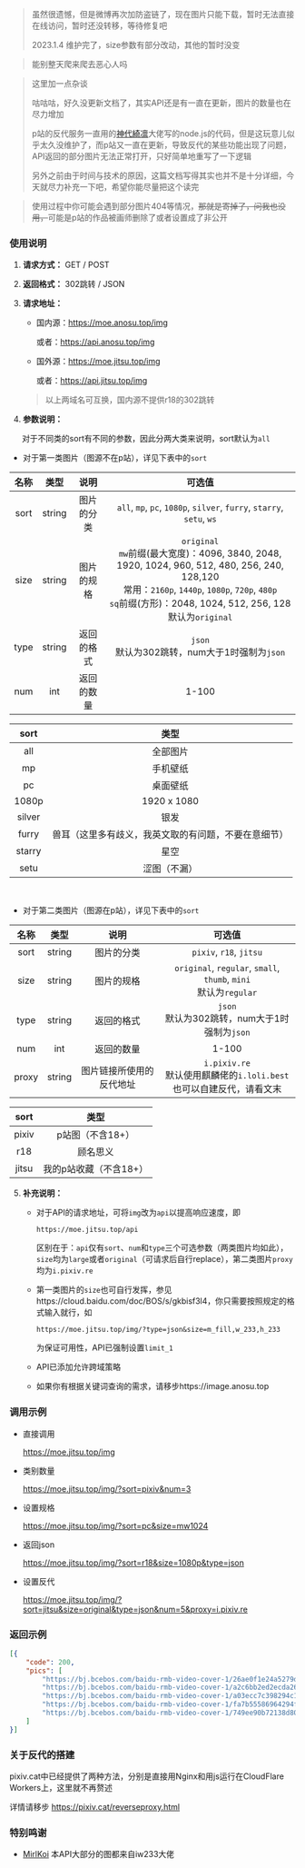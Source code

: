 > 虽然很遗憾，但是微博再次加防盗链了，现在图片只能下载，暂时无法直接在线访问，暂时还没转移，等待修复吧
>
> 2023.1.4 维护完了，size参数有部分改动，其他的暂时没变

> 能别整天爬来爬去恶心人吗

> 这里加一点杂谈
>
> 咕咕咕，好久没更新文档了，其实API还是有一直在更新，图片的数量也在尽力增加
>
> p站的反代服务一直用的[神代綺凛](https://moe.best)大佬写的node.js的代码，但是这玩意儿似乎太久没维护了，而p站又一直在更新，导致反代的某些功能出现了问题，API返回的部分图片无法正常打开，只好简单地重写了一下逻辑
>
> 另外之前由于时间与技术的原因，这篇文档写得其实也并不是十分详细，今天就尽力补充一下吧，希望你能尽量把这个读完



> 使用过程中你可能会遇到部分图片404等情况，~~那就是寄掉了，问我也没用，~~可能是p站的作品被画师删除了或者设置成了非公开



### 使用说明

1. **请求方式：** GET / POST

2. **返回格式：** 302跳转 / JSON

3. **请求地址：**

   - 国内源：https://moe.anosu.top/img

     或者：https://api.anosu.top/img

   - 国外源：https://moe.jitsu.top/img

     或者：https://api.jitsu.top/img

   > 以上两域名可互换，国内源不提供r18的302跳转

4. **参数说明：**

&emsp;&nbsp;&nbsp;对于不同类的sort有不同的参数，因此分两大类来说明，sort默认为`all`

- 对于第一类图片（图源不在p站），详见下表中的`sort`

| 名称 |  类型  |    说明    |                            可选值                            |
| :--: | :----: | :--------: | :----------------------------------------------------------: |
| sort | string | 图片的分类 | `all`, `mp`, `pc`, `1080p`, `silver`, `furry`, `starry`, `setu`, `ws` |
| size | string | 图片的规格 | `original`<br />`mw`前缀(最大宽度)：4096, 3840, 2048, 1920, 1024, 960, 512, 480, 256, 240, 128,120<br />常用：`2160p`, `1440p`, `1080p`, `720p`, `480p`<br />`sq`前缀(方形)：2048, 1024, 512, 256, 128<br />默认为`original` |
| type | string | 返回的格式 |      `json`<br />默认为302跳转，num大于1时强制为`json`       |
| num  |  int   | 返回的数量 |                            1-100                             |

|  sort  |                         类型                         |
| :----: | :--------------------------------------------------: |
|  all   |                       全部图片                       |
|   mp   |                       手机壁纸                       |
|   pc   |                       桌面壁纸                       |
| 1080p  |                     1920 x 1080                      |
| silver |                         银发                         |
| furry  | 兽耳（这里多有歧义，我英文取的有问题，不要在意细节） |
| starry |                         星空                         |
|  setu  |                     涩图（不漏）                     |

​     

- 对于第二类图片（图源在p站），详见下表中的`sort`

| 名称  |  类型  |           说明           |                            可选值                            |
| :---: | :----: | :----------------------: | :----------------------------------------------------------: |
| sort  | string |        图片的分类        |                   `pixiv`, `r18`, `jitsu`                    |
| size  | string |        图片的规格        | `original`, `regular`, `small`, `thumb`, `mini`<br />默认为`regular` |
| type  | string |        返回的格式        |      `json`<br />默认为302跳转，num大于1时强制为`json`       |
|  num  |  int   |        返回的数量        |                            1-100                             |
| proxy | string | 图片链接所使用的反代地址 | `i.pixiv.re`<br />默认使用麒麟佬的`i.loli.best`<br />也可以自建反代，请看文末 |

| sort  |          类型          |
| :---: | :--------------------: |
| pixiv |    p站图（不含18+）    |
|  r18  |        顾名思义        |
| jitsu | 我的p站收藏（不含18+） |

5. **补充说明：**
   - 对于API的请求地址，可将`img`改为`api`以提高响应速度，即
   
     ```url
     https://moe.jitsu.top/api
     ```
   
     区别在于：`api`仅有`sort`、`num`和`type`三个可选参数（两类图片均如此），`size`均为`large`或者`original`（可请求后自行replace），第二类图片`proxy`均为`i.pixiv.re`
   
   - 第一类图片的`size`也可自行发挥，参见https://cloud.baidu.com/doc/BOS/s/gkbisf3l4，你只需要按照规定的格式输入就行，如
   
     ```url
     https://moe.jitsu.top/img/?type=json&size=m_fill,w_233,h_233
     ```
   
     为保证可用性，API已强制设置`limit_1`
   
   - API已添加允许跨域策略
   
   - 如果你有根据关键词查询的需求，请移步https://image.anosu.top



### 调用示例
- 直接调用

  https://moe.jitsu.top/img

- 类别数量

  https://moe.jitsu.top/img/?sort=pixiv&num=3

- 设置规格

  https://moe.jitsu.top/img/?sort=pc&size=mw1024

- 返回json

    https://moe.jitsu.top/img/?sort=r18&size=1080p&type=json

- 设置反代

  https://moe.jitsu.top/img/?sort=jitsu&size=original&type=json&num=5&proxy=i.pixiv.re




### 返回示例
```json
[{
    "code": 200,
    "pics": [
        "https://bj.bcebos.com/baidu-rmb-video-cover-1/26ae0f1e24a5279dd2e3651acecf16b0.jpeg?x-bce-process=image/resize,limit_1,m_lfit,w_1024",
        "https://bj.bcebos.com/baidu-rmb-video-cover-1/a2c6bb2ed2ecda2669b015f83d58559b.jpeg?x-bce-process=image/resize,limit_1,m_lfit,w_1024",
        "https://bj.bcebos.com/baidu-rmb-video-cover-1/a03ecc7c398294c119ccd6db4c19c7b4.jpeg?x-bce-process=image/resize,limit_1,m_lfit,w_1024",
        "https://bj.bcebos.com/baidu-rmb-video-cover-1/fa7b55586964294f751bfcaca5293de7.jpeg?x-bce-process=image/resize,limit_1,m_lfit,w_1024",
        "https://bj.bcebos.com/baidu-rmb-video-cover-1/749ee90b72138d807935bf585e40da59.jpeg?x-bce-process=image/resize,limit_1,m_lfit,w_1024"
    ]
}]
```



### 关于反代的搭建

pixiv.cat中已经提供了两种方法，分别是直接用Nginx和用js运行在CloudFlare Workers上，这里就不再赘述

详情请移步 https://pixiv.cat/reverseproxy.html



### 特别鸣谢

- [MirlKoi](https://iw233.cn) 本API大部分的图都来自iw233大佬
